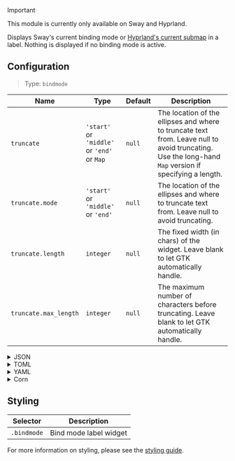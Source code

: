> [!IMPORTANT]
> This module is currently only available on Sway and Hyprland.

Displays Sway's current binding mode or [Hyprland's current submap](https://wiki.hyprland.org/Configuring/Binds/#submaps)
in a label. Nothing is displayed if no binding mode is active.

## Configuration

> Type: `bindmode`

| Name                  | Type                                        | Default | Description                                                                                                                                           |
| --------------------- | ------------------------------------------- | ------- | ----------------------------------------------------------------------------------------------------------------------------------------------------- |
| `truncate`            | `'start'` or `'middle'` or `'end'` or `Map` | `null`  | The location of the ellipses and where to truncate text from. Leave null to avoid truncating. Use the long-hand `Map` version if specifying a length. |
| `truncate.mode`       | `'start'` or `'middle'` or `'end'`          | `null`  | The location of the ellipses and where to truncate text from. Leave null to avoid truncating.                                                         |
| `truncate.length`     | `integer`                                   | `null`  | The fixed width (in chars) of the widget. Leave blank to let GTK automatically handle.                                                                |
| `truncate.max_length` | `integer`                                   | `null`  | The maximum number of characters before truncating. Leave blank to let GTK automatically handle.                                                      |

<details>
<summary>JSON</summary>

```json
{
  "end": [
    {
      "type": "bindmode",
      "truncate": "start"
    }
  ]
}
```

</details>

<details>
<summary>TOML</summary>

```toml
[[end]]
type = "bindmode"
truncate = "start"
```

</details>

<details>
<summary>YAML</summary>

```yaml
end:
  - type: "bindmode"
    truncate: "start"
```

</details>

<details>
<summary>Corn</summary>

```corn
{
  end = [
    {
      type = "bindmode"
      truncate = "start"
    }
  ]
}
```

</details>

## Styling

| Selector    | Description            |
| ----------- | ---------------------- |
| `.bindmode` | Bind mode label widget |

For more information on styling, please see the [styling guide](styling-guide).
